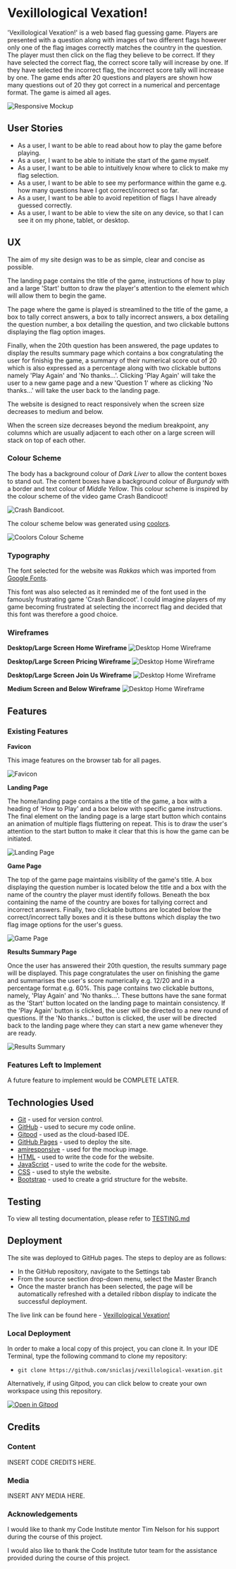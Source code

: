 # Vexillological Vexation!

'Vexillological Vexation!' is a web based flag guessing game. Players are presented with a question along with images of two different flags however only one of the flag images correctly matches the country in the question. The player must then click on the flag they believe to be correct. If they have selected the correct flag, the correct score tally will increase by one. If they have selected the incorrect flag, the incorrect score tally will increase by one. The game ends after 20 questions and players are shown how many questions out of 20 they got correct in a numerical and percentage format. The game is aimed all ages.

![Responsive Mockup](documentation/testing/sj-fitness-responsive-mock-up.jpg)

## User Stories

- As a user, I want to be able to read about how to play the game before playing.
- As a user, I want to be able to initiate the start of the game myself.
- As a user, I want to be able to intuitively know where to click to make my flag selection.
- As a user, I want to be able to see my performance within the game e.g. how many questions have I got correct/incorrect so far.
- As a user, I want to be able to avoid repetition of flags I have already guessed correctly.
- As a user, I want to be able to view the site on any device, so that I can see it on my phone, tablet, or desktop.

## UX

The aim of my site design was to be as simple, clear and concise as possible.

The landing page contains the title of the game, instructions of how to play and a large 'Start' button to draw the player's attention to the element which will allow them to begin the game.

The page where the game is played is streamlined to the title of the game, a box to tally correct answers, a box to tally incorrect answers, a box detailing the question number, a box detailing the question, and two clickable buttons displaying the flag option images.

Finally, when the 20th question has been answered, the page updates to display the results summary page which contains a box congratulating the user for finishig the game, a summary of their numerical score out of 20 which is also expressed as a percentage along with two clickable buttons namely 'Play Again' and 'No thanks...'. Clicking 'Play Again' will take the user to a new game page and a new 'Question 1' where as clicking 'No thanks...' will take the user back to the landing page.

The website is designed to react responsively when the screen size decreases to medium and below.

When the screen size decreases beyond the medium breakpoint, any columns which are usually adjacent to each other on a large screen will stack on top of each other.

### Colour Scheme

The body has a background colour of _Dark Liver_ to allow the content boxes to stand out. The content boxes have a background colour of _Burgundy_ with a border and text colour of _Middle Yellow_.
This colour scheme is inspired by the colour scheme of the video game Crash Bandicoot!

![Crash Bandicoot](documentation/testing/vex-vex-crash-bandicoot.png).

The colour scheme below was generated using [coolors](https://coolors.co/).

![Coolors Colour Scheme](documentation/testing/vex-vex-coolors.png)

### Typography

The font selected for the website was _Rakkas_ which was imported from [Google Fonts](https://fonts.google.com/specimen/Rakkas).

This font was also selected as it reminded me of the font used in the famously frustrating game 'Crash Bandicoot'. I could imagine players of my game becoming frustrated at selecting the incorrect flag and decided that this font was therefore a good choice.

### Wireframes

__Desktop/Large Screen Home Wireframe__
![Desktop Home Wireframe](documentation/wireframes/desktop-home-wireframe.jpg)

__Desktop/Large Screen Pricing Wireframe__
![Desktop Home Wireframe](documentation/wireframes/desktop-pricing-wireframe.jpg)

__Desktop/Large Screen Join Us Wireframe__
![Desktop Home Wireframe](documentation/wireframes/desktop-join-us-wireframe.jpg)

__Medium Screen and Below Wireframe__
![Desktop Home Wireframe](documentation/wireframes/medium-and-below-wireframe.jpg)

## Features 

### Existing Features

__Favicon__

This image features on the browser tab for all pages.

![Favicon](documentation/testing/sj-fitness-favicon.png)

__Landing Page__

The home/landing page contains a the title of the game, a box with a heading of 'How to Play' and a box below with specific game instructions.
The final element on the landing page is a large start button which contains an animation of multiple flags fluttering on repeat. This is to draw the user's attention to the start button to make it clear that this is how the game can be initiated.

![Landing Page](documentation/testing/vex-vex-landing-page.png)

__Game Page__

The top of the game page maintains visibility of the game's title. A box displaying the question number is located below the title and a box with the name of the country the player must identify follows. Beneath the box containing the name of the country are boxes for tallying correct and incorrect answers. Finally, two clickable buttons are located below the correct/incorrect tally boxes and it is these buttons which display the two flag image options for the user's guess.

![Game Page](documentation/testing/vex-vex-game-page.png)

__Results Summary Page__

Once the user has answered their 20th question, the results summary page will be displayed. This page congratulates the user on finishing the game and summarises the user's score numerically e.g. 12/20 and in a percentage format e.g. 60%.
This page contains two clickable buttons, namely, 'Play Again' and 'No thanks...'. These buttons have the sane format as the 'Start' button located on the landing page to maintain consistency. If the 'Play Again' button is clicked, the user will be directed to a new round of questions. If the 'No thanks...' button is clicked, the user will be directed back to the landing page where they can start a new game whenever they are ready.

![Results Summary](documentation/testing/vex-vex-results-summary-page.png)

### Features Left to Implement

A future feature to implement would be COMPLETE LATER.

## Technologies Used

- [Git](https://www.atlassian.com/git) - used for version control.
- [GitHub](https://github.com/) - used to secure my code online.
- [Gitpod](https://www.gitpod.io/) - used as the cloud-based IDE. 
- [GitHub Pages](https://github.com/sniclasj/vexillological-vexation/deployments/activity_log?environment=github-pages) - used to deploy the site.
- [amiresponsive](http://ami.responsivedesign.is/#) - used for the mockup image.
- [HTML](https://en.wikipedia.org/wiki/HTML) - used to write the code for the website.
- [JavaScript](https://en.wikipedia.org/wiki/JavaScript) - used to write the code for the website.
- [CSS](https://en.wikipedia.org/wiki/CSS) - used to style the website.
- [Bootstrap](https://getbootstrap.com/docs/4.4/getting-started/download/#bootstrapcdn) - used to create a grid structure for the website.

## Testing

To view all testing documentation, please refer to [TESTING.md](TESTING.md)

## Deployment

The site was deployed to GitHub pages. The steps to deploy are as follows:
  - In the GitHub repository, navigate to the Settings tab 
  - From the source section drop-down menu, select the Master Branch
  - Once the master branch has been selected, the page will be automatically refreshed with a detailed ribbon display to indicate the successful deployment. 

The live link can be found here - [Vexillological Vexation!](https://sniclasj.github.io/vexillological-vexation/index.html)

### Local Deployment

In order to make a local copy of this project, you can clone it. In your IDE Terminal, type the following command to clone my repository:

- `git clone https://github.com/sniclasj/vexillological-vexation.git`

Alternatively, if using Gitpod, you can click below to create your own workspace using this repository.

[![Open in Gitpod](https://gitpod.io/button/open-in-gitpod.svg)](https://gitpod.io/#https://github.com/sniclasj/sj-vexillological-vexation)

## Credits 

### Content 

INSERT CODE CREDITS HERE.

### Media

INSERT ANY MEDIA HERE.

### Acknowledgements

I would like to thank my Code Institute mentor Tim Nelson for his support during the course of this project.

I would also like to thank the Code Institute tutor team for the assistance provided during the course of this project.